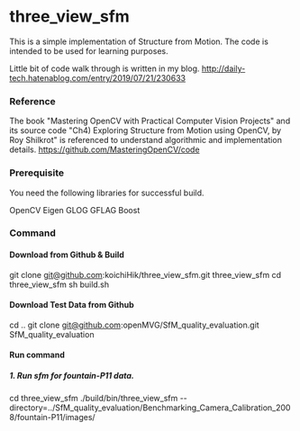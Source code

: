 # three_view_sfm

This is a simple implementation of Structure from Motion. The code is intended to be used for learning purposes.

Little bit of code walk through is written in my blog.
http://daily-tech.hatenablog.com/entry/2019/07/21/230633

### Reference
The book "Mastering OpenCV with Practical Computer Vision Projects" and its source code "Ch4) Exploring Structure from Motion using OpenCV, by Roy Shilkrot" is referenced to understand algorithmic and implementation details.
https://github.com/MasteringOpenCV/code

### Prerequisite
You need the following libraries for successful build.

OpenCV
Eigen
GLOG
GFLAG
Boost

### Command
#### Download from Github & Build
git clone git@github.com:koichiHik/three_view_sfm.git three_view_sfm
cd three_view_sfm
sh build.sh

#### Download Test Data from Github
cd ..
git clone git@github.com:openMVG/SfM_quality_evaluation.git SfM_quality_evaluation

#### Run command
##### 1. Run sfm for fountain-P11 data.
cd three_view_sfm
./build/bin/three_view_sfm --directory=../SfM_quality_evaluation/Benchmarking_Camera_Calibration_2008/fountain-P11/images/
